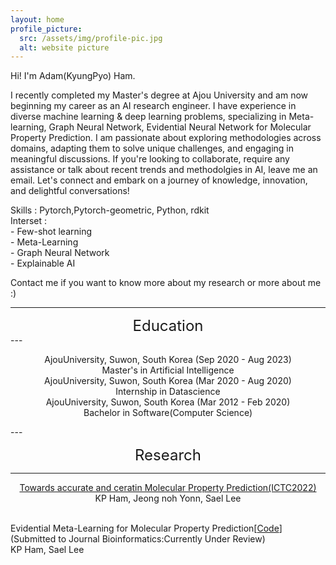 ```yaml
---
layout: home
profile_picture:
  src: /assets/img/profile-pic.jpg
  alt: website picture
---
```


<p>
Hi! I'm Adam(KyungPyo) Ham.

I recently completed my Master's degree at Ajou University and am now beginning my career as an AI research engineer.  I have experience in diverse machine learning & deep learning problems, specializing in Meta-learning, Graph Neural Network, Evidential Neural Network for Molecular Property Prediction. I am passionate about exploring methodologies across domains, adapting them to solve unique challenges, and engaging in meaningful discussions. If you're looking to collaborate, require any assistance or talk about recent trends and methodolgies in AI, leave me an email. Let's connect and embark on a journey of knowledge, innovation, and delightful conversations!<br>
</p>
<p>
Skills : Pytorch,Pytorch-geometric, Python, rdkit<br>
Interset :<br>
  - Few-shot learning<br>
  - Meta-Learning<br>
  - Graph Neural Network<br>
  - Explainable AI<br>
</p>
<p>
Contact me if you want to know more about my research or more about me :)
</p>

---
<div align="center">
<span style="font-size: 24px;">Education</span>
</div>
---
<p align="center">
AjouUniversity, Suwon, South Korea (Sep 2020 - Aug 2023)<br>
Master's in Artificial Intelligence<br>
AjouUniversity, Suwon, South Korea (Mar 2020 - Aug 2020)<br>
Internship in Datascience<br>
AjouUniversity, Suwon, South Korea (Mar 2012 - Feb 2020)<br>
Bachelor in Software(Computer Science)
</p>
---

<div align="center">

<span style="font-size: 24px;">Research</span>
</div>

---
<p align="center">
<a href="https://ieeexplore.ieee.org/abstract/document/9952716">Towards accurate and ceratin Molecular Property Prediction(ICTC2022)</a><br>
KP Ham, Jeong noh Yonn, Sael Lee<br><br>

Evidential Meta-Learning for Molecular Property Prediction[<a href="https://github.com/Ajou-DILab/EM3P2">Code</a>]<br>
(Submitted to Journal Bioinformatics:Currently Under Review)<br> 
KP Ham, Sael Lee

</p>
